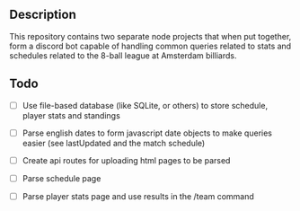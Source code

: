 ## Description

This repository contains two separate node projects that when put together, form a discord bot capable of handling common queries related to stats and schedules related to the 8-ball league at Amsterdam billiards.

## Todo

- [ ] Use file-based database (like SQLite, or others) to store schedule, player stats and standings
- [ ] Parse english dates to form javascript date objects to make queries easier (see lastUpdated and the match schedule)
- [ ] Create api routes for uploading html pages to be parsed
- [ ] Parse schedule page
- [ ] Parse player stats page and use results in the /team command

